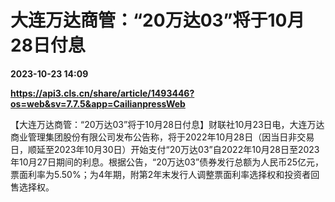 # 大连万达商管：“20万达03”将于10月28日付息

**2023-10-23 14:09**

**https://api3.cls.cn/share/article/1493446?os=web&sv=7.7.5&app=CailianpressWeb**

【大连万达商管：“20万达03”将于10月28日付息】财联社10月23日电，大连万达商业管理集团股份有限公司发布公告称，将于2022年10月28日（因当日非交易日，顺延至2023年10月30日）开始支付“20万达03”自2022年10月28日至2023年10月27日期间的利息。根据公告，“20万达03”债券发行总额为人民币25亿元，票面利率为5.50%；为4年期，附第2年末发行人调整票面利率选择权和投资者回售选择权。